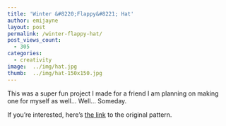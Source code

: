 ```yaml
---
title: 'Winter &#8220;Flappy&#8221; Hat'
author: emijayne
layout: post
permalink: /winter-flappy-hat/
post_views_count:
  - 305
categories:
  - creativity
image:	../img/hat.jpg
thumb:	../img/hat-150x150.jpg
---
```

This was a super fun project I made for a friend I am planning on making one for myself as well&#8230; Well&#8230; Someday.

If you&#8217;re interested, here&#8217;s [the link][1] to the original pattern.

 [1]: http://www.crochetme.com/media/p/89196.aspx "Flappy Hat"